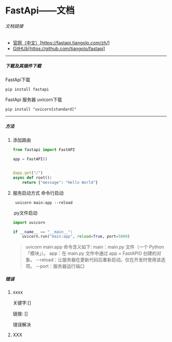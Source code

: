 # FastApi——文档

###### 文档链接

* [官网（中文）](https://fastapi.tiangolo.com/zh/ "传送到官网（中文）")[https://fastapi.tiangolo.com/zh/]
* [GitHUb](https://github.com/tiangolo/fastapi "传送到GitHub首页")[https://github.com/tiangolo/fastapi]

---

##### 下载及其插件下载

FastApi下载

```
pip install fastapi
```

FastApi 服务器 uvicorn下载

```
pip install "uvicorn[standard]"
```

---

##### 方法

1. 添加路由

   ```python
   from fastapi import FastAPI

   app = FastAPI()


   @app.get("/")
   async def root():
       return {"message": "Hello World"}
   ```
2. 服务启动方式
   命令行启动

   ```
    uvicorn main:app --reload
   ```

   .py文件启动

   ```python
   import uvicorn

   if __name__ == "__main__":
       uvicorn.run("main:app", reload=True, port=5000)
   ```

   > uvicorn main:app 命令含义如下:
   > main：main.py 文件（一个 Python「模块」）。
   > app：在 main.py 文件中通过 app = FastAPI() 创建的对象。
   > --reload：让服务器在更新代码后重新启动。仅在开发时使用该选项。
   > --port：服务器运行端口
   >

##### 错误

1. xxxx

   关键字:[]

   链接: []

   错误解决
2. XXX
